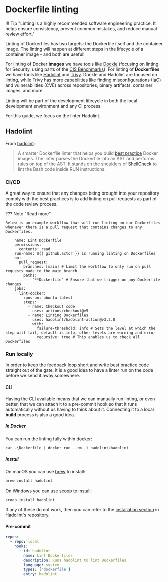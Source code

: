 # Dockerfile linting

!!! Tip "Linting is a highly recommended software engineering practice. It helps ensure consistency, prevent common mistakes, and reduce manual review effort."

Linting of Dockerfiles has two targets: the Dockerfile itself and the container image. The linting will happen at different steps in the lifecycle of a container image - and both are useful!

For linting of Docker **images** we have tools like [Dockle](https://github.com/goodwithtech/dockle) (focusing on linting for Security, using parts of the [CIS Benchmarks](https://www.cisecurity.org/cis-benchmarks)). For linting of **Dockerfiles** we have tools like [Hadolint](https://github.com/hadolint/hadolint) and [Trivy](https://trivy.dev/latest/). Dockle and Hadolint are focused on linting, while Trivy has more capabilities like finding misconfigurations (IaC) and vulnerabilities (CVE) across repositories, binary artifacts, container images, and more.

Linting will be part of the development lifecycle in both the local development environment and any CI process.

For this guide, we focus on the linter Hadolint.

## Hadolint

From [hadolint](https://github.com/hadolint/hadolint):
> A smarter Dockerfile linter that helps you build [best practice](https://docs.docker.com/engine/userguide/eng-image/dockerfile_best-practices) Docker images. The linter parses the Dockerfile into an AST and performs rules on top of the AST. It stands on the shoulders of [ShellCheck](https://github.com/koalaman/shellcheck) to lint the Bash code inside RUN instructions.


### CI/CD

A great way to ensure that any changes being brought into your repository comply with the best practices is to add linting on pull requests as part of the code review process.

??? Note "Read more"


    Below is an example workflow that will run linting on our Dockerfiles whenever there is a pull request that contains changes to any Dockerfiles.

        name: Lint Dockerfile
        permissions:
          contents: read
        run-name: ${{ github.actor }} is running linting on Dockerfiles
        on:
          pull_request:
            branches: [main] # Limit the workflow to only run on pull requests made to the main branch
            paths:
              - "**Dockerfile" # Ensure that we trigger on any Dockerfile changes
        jobs:
          lint-docker:
            runs-on: ubuntu-latest
            steps:
              - name: Checkout code
                uses: actions/checkout@v5
              - name: Linting Dockerfiles
                uses: hadolint/hadolint-action@v3.2.0
                with:
                  failure-threshold: info # Sets the level at which the step will fail, default is info, other levels are warning and error
                  recursive: true # This enables us to check all Dockerfiles

### Run locally

In order to keep the feedback loop short and write best practice code straight out of the gate, it is a good idea to have a linter run on the code before we send it away somewhere.

#### CLI

Having the CLI available means that we can manually run linting, or even better, that we can attach it to a pre-commit hook so that it runs automatically without us having to think about it. Connecting it to a local **build** process is also a good idea.

##### In Docker

You can run the linting fully within docker:

```PowerShell
cat .\Dockerfile | docker run --rm -i hadolint/hadolint
```

##### Install

On macOS you can use [brew](https://brew.sh/) to install:

```bash
brew install hadolint
```

On Windows you can use [scoop](https://github.com/lukesampson/scoop) to install:

```bash
scoop install hadolint
```

If any of these do not work, then you can refer to the [installation section](https://github.com/hadolint/hadolint?tab=readme-ov-file#install) in Hadolint's repository.

#### Pre-commit

```yaml
repos:
  - repo: local
    hooks:
      - id: hadolint
        name: Lint Dockerfiles
        description: Runs hadolint to lint Dockerfiles
        language: system
        types: ['dockerfile']
        entry: hadolint
```


